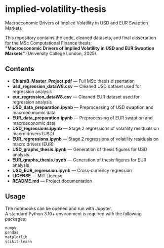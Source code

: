 # implied-volatility-thesis
Macroeconomic Drivers of Implied Volatility in USD and EUR Swaption Markets

This repository contains the code, cleaned datasets, and final dissertation for the MSc Computational Finance thesis:  
**"Macroeconomic Drivers of Implied Volatility in USD and EUR Swaption Markets"** (University College London, 2025).

## Contents

- **ChiaraB_Master_Project.pdf** — Full MSc thesis dissertation  
- **usd_regression_dataW8.csv** — Cleaned USD dataset used for regression analysis  
- **eur_regression_dataW8.csv** — Cleaned EUR dataset used for regression analysis  
- **USD_data_preparation.ipynb** — Preprocessing of USD swaption and macroeconomic data  
- **EUR_data_preparation.ipynb** — Preprocessing of EUR swaption and macroeconomic data  
- **USD_regressions.ipynb** — Stage 2 regressions of volatility residuals on macro drivers (USD)  
- **EUR_regressions.ipynb** — Stage 2 regressions of volatility residuals on macro drivers (EUR)  
- **USD_graphs_thesis.ipynb** — Generation of thesis figures for USD analysis  
- **EUR_graphs_thesis.ipynb** — Generation of thesis figures for EUR analysis  
- **USD_EUR_regression.ipynb** — Cross-currency regression  
- **LICENSE** — MIT License  
- **README.md** — Project documentation  

## Usage

The notebooks can be opened and run with Jupyter.  
A standard Python 3.10+ environment is required with the following packages:

```bash
numpy
pandas
matplotlib
scikit-learn

